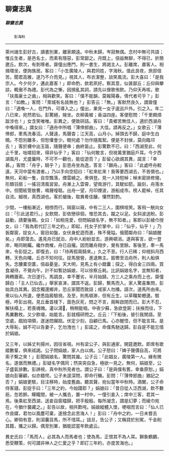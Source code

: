 

## 聊齋志異

##### 聊齋志異
　　`彭海秋`

* * *

萊州諸生彭好古，讀書別業，離家頗遠。中秋未歸，岑寂無偶。念村中無可共語；惟丘生者，是邑名士，而素有隱惡，彭常鄙之。月既上，倍益無聊，不得已，折簡邀丘。飲次，有剝啄者。齋僮出應門，則一書生，將謁主人。彭離席，肅客人。相揖環坐，便詢族居。客曰：「小生廣陵人，與君同姓，字海秋。值此良夜，旅邸倍苦。聞君高雅，遂乃不介而見。」視其人，布衣潔整，談笑風流。彭大喜曰：「是我宗人。今夕何夕，遘此嘉客！」即命酌，款若夙好。察其意，似甚鄙丘；丘仰與攀談，輒傲不為禮。彭代為之慚，因撓亂其詞，請先以俚歌侑飲。乃仰天再咳，歌「扶風豪士之曲」，相與歡笑。客曰：「僕不能韻，莫報陽春。倩代者可乎？」彭言：「如教。」客問：「萊城有名妓無也？」彭答云：「無。」客默然良久，謂齋僮曰：「適喚一人，在門外，可導入之。」僮出，果見一女子逡巡戶外。引之入。年二八已來，宛然若仙。彭驚絕，掖坐。衣柳黃帔；香溢四座。客便慰問：「千里頗煩跋涉也！」女含笑唯唯。彭異之，便致研詰。客曰：「貴鄉苦無佳人，適於西湖舟中喚得來。」謂女曰：「適舟中所唱『薄倖郎曲』，大佳。請再反之。」女歌云：「薄倖郎，牽馬洗春沼。人聲遠，馬聲杳；江天高，山月小。掉頭去不歸，庭中生白曉。不怨別離多，但愁懽會少。眠何處？勿作隨風絮。便是不封侯，莫向臨邛去！」客於襪中出玉笛，隨聲便串；曲終笛止。彭驚歎不已，曰：「西湖至此，何止千里，咄嗟招來，得非仙乎？」客曰：「仙何敢言，但視萬里猶庭戶耳。今夕西湖風月，尤盛曩時，不可不一觀也，能從遊否？」彭留心欲覘其異，諾言：「幸甚。」客問：「舟乎，騎乎？」彭思舟坐為逸，答言：「願舟。」客曰：「此處呼舟較遠，天河中當有渡者。」乃以手向空招曰：「舡來舡來！我等要西湖去，不吝償也。」無何，彩船一隻，自空飄落，煙雲繞之。衆俱登。見一人持短棹；棹末密排修翎，形類羽扇；一搖羽清風習習。舟漸上入雲霄，望南游行，其駛如箭。踰刻，舟落水中。但聞絃管敖曹，鳴聲喤聒。出舟一望，月印煙波，游船成市。榜人罷棹，任其自流。細視，真西湖也。客於艙後，取異肴佳釀，懽然對酌。

少間，一樓船漸近，相傍而行。隔窗以窺，中有二三人，圍棋喧笑。客飛一觥向女曰：「引此送君行。」女飲間，彭依戀徘徊，惟恐其去，蹴之以足。女斜波送盼。彭益動，請要後期。女曰：「如相見愛，但問娟娘名字，無不知者。」客即以彭綾巾授女，曰：「我為若代訂三年之約。」即起，托女子於掌中，曰：「仙乎，仙乎！」乃扳鄰窗，捉女人，窗目如盤，女伏身蛇遊而進，殊不覺隘。俄聞鄰舟曰：「娟娘醒矣。」舟即蕩去。遙見舟已就泊，舟中人紛紛並去，游興頓消。遂與客言，欲一登岸，略同眺矚。纔作商榷，舟已自攏。因而離舟翔步，覺有里餘。客後至，牽一馬來，令彭捉之。即復去，曰：「待再假兩騎來。」久之不至。行人已稀；仰視斜月西轉，天色向曙。丘亦不知何往。捉馬營營，進退無主。振轡至泊舟所，則人船俱失。念腰橐空匱，倍益憂皇。天大明，見馬上有小錯囊；探之，得白金三四兩。買食凝待，不覺向午。計不如暫訪娟娘，可以徐察丘耗。比訊娟娘名字，並無知者，興轉蕭索。次日遂行。馬調良，幸不蹇劣，半月始歸。方三人之乘舟而上也，齋僮歸白：「主人已仙去。」舉家哀涕，謂其不返。彭歸，繫馬而入。家人驚喜集問，彭始具白其異。因念獨還鄉井，恐丘家聞而致詰；戒家人勿播。語次，道馬所由來。衆以仙人所遺，便悉詣廄驗視。及至，則馬頓渺，但有丘生，以草韁縶櫪邊。駭極，呼彭出視。見丘垂首棧下，面色灰死，問之不言，兩眸啟閉而已。彭大不忍，解扶榻上，若喪魂魄。灌以湯𨠑，稍稍能咽。中夜少蘇，急欲登廁；扶掖而往，下馬糞數枚。又少飲啜，始能言。彭就榻研問之。丘云：「下船後，彼引我閒語。至空處，戲拍項領，遂迷悶攧踣。伏定少刻，自顧已馬。心亦醒悟，但不能言耳。是大辱恥，誠不可以告妻子，乞勿洩也！」彭諾之，命僕馬馳送歸。彭自是不能忘情於娟娘。

又三年，以姊丈判揚州，因往省視。州有梁公子，與彭通家，開筵邀飲。即席有歌姬數輩，俱來祗謁。公子問娟娘，家人白以病。公子怒曰：「婢子聲價自高，可將索子繫之來！」彭聞娟娘名，驚問其誰。公子云：「此娼女，廣陵第一人。緣有微名，遂倨而無禮。」彭疑名字偶同；然突突自急，極欲一見之。無何，娟娘至，公子盛氣排數。彭諦視，真中秋所見者也。謂公子曰：「是與僕有舊，幸垂原恕。」娟娘向彭審顧，似亦錯愕。公子未遑深問，即命行觴。彭問：「『薄倖郎曲』猶記之否？」娟娘更駭，目注移時，始度舊曲。聽其聲，宛似當年中秋時。酒闌，公子命侍客寢。彭捉手曰：「三年之約，今始踐耶？」娟娘曰：「昔日從人泛西湖，飲不數巵，忽若醉。矇矓間，被一人攜去，置一村中。一僮引妾入；席中三客，君其一焉。後乘舡至西湖，送妾自窗櫺歸，把手殷殷。每所凝念，謂是幻夢；而綾巾宛在，今猶什襲藏之。」彭告以故，相共歎咤。娟娘縱體入懷，哽咽而言曰：「仙人已作良媒，君勿以風塵可棄，遂捨念此苦海人！」彭曰：「舟中之約，一日未嘗去心。卿倘有意，則瀉囊貨馬，所不惜耳。」詰旦，告公子；又稱貸於別駕，千金削其籍，攜之以歸。偶至別業，猶能認當年飲處云。

異史氏曰：「馬而人，必其為人而馬者也；使為馬，正恨其不為人耳。獅象鶴鵬，悉受鞭策，何可謂非神人之仁愛之乎？即訂三年約，亦度苦海也。」

* * *

